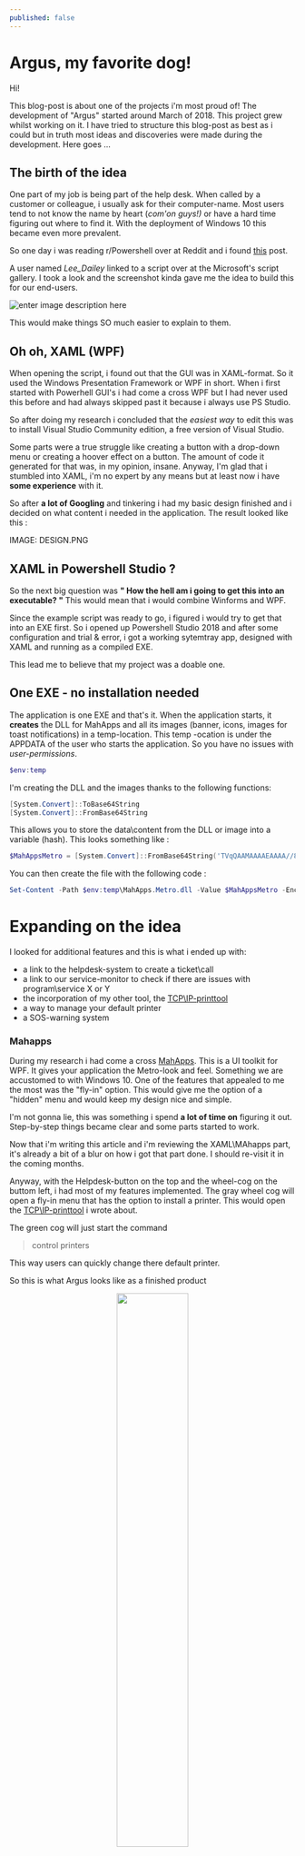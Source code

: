 ```yaml
---
published: false
---
```

# Argus, my favorite dog!

Hi!

This blog-post is about one of the projects i'm most proud of! The development of "Argus" started around March of 2018. This project grew whilst working on it. I have tried to structure this blog-post as best as i could but in truth most ideas and discoveries were made during the development. Here goes ...

## The birth of the idea
One part of my job is being part of the help desk. When called by a customer or colleague, i usually ask for their computer-name. Most users tend to not know the name by heart (*com'on guys!)* or have a hard time figuring out where to find it. With the deployment of Windows 10 this became even more prevalent.

So one day i was reading r/Powershell over at Reddit and i found  [this](https://www.reddit.com/r/PowerShell/comments/8ovw38/_/e06kepd/) post.

A user named *Lee_Dailey* linked to a script over at the Microsoft's script gallery. I took a look and the screenshot kinda gave me the idea to build this for our end-users. 

![enter image description here](https://i1.gallery.technet.s-msft.com/windows-powershell-system-792a1db9/image/file/181340/1/untitled.png)

This would make things SO much easier to explain to them. 

## Oh oh, XAML (WPF)
When opening the script, i found out that the GUI was in XAML-format. So it used the Windows Presentation Framework or WPF in short. When i first started with Powerhell GUI's i had come a cross WPF but I had never used this before and had always skipped past it because i always use PS Studio.

So after doing my research i concluded that the *easiest way* to edit this was to install Visual Studio Community edition, a free version of Visual Studio.

Some parts were a true struggle like creating a button with a drop-down menu or creating a hoover effect on a button. The amount of code it generated for that was, in my opinion, insane. Anyway,  I'm glad that i stumbled into XAML, i'm no expert by any means but at least now i have **some experience** with it.

So after **a lot of Googling** and tinkering i had my basic design finished and i decided on what content i needed in the application. The result looked like this :

IMAGE: DESIGN.PNG

## XAML in Powershell Studio ?
So the next big question was **" How the hell am i going to get this into an executable? "** This would mean that i would combine Winforms and WPF.

Since the example script was ready to go, i figured i would try to get that into an EXE first. So i opened up Powershell Studio 2018 and after some configuration and trial & error, i got a working sytemtray app, designed with XAML and running as a compiled EXE.

This lead me to believe that my project was a doable one. 

## One EXE - no installation needed
The application is one EXE and that's it. When the application starts, it **creates** the DLL  for MahApps  and all its images (banner, icons, images for toast notifications)  in a temp-location. This temp -ocation is under the APPDATA of the user who starts the application. So you have no issues with *user-permissions*.

```powershell
$env:temp
```
I'm creating the DLL and the images thanks to the following functions:

```powershell
[System.Convert]::ToBase64String
[System.Convert]::FromBase64String
```

This allows you to store the data\content from the DLL or  image into a variable (hash).
This looks something like :

```powershell
$MahAppsMetro = [System.Convert]::FromBase64String('TVqQAAMAAAAEAAAA//8AALgAAAAAAAAAQA ..... ')
```
You can then create the file with the following code :

```powershell
Set-Content -Path $env:temp\MahApps.Metro.dll -Value $MahAppsMetro -Encoding Byte
```


# Expanding on the idea

I looked for additional features and this is what i ended up with:

- a link to the helpdesk-system to create a ticket\call
- a link to our service-monitor to check if there are issues with program\service X or Y
- the incorporation of my other tool, the [TCP\IP-printtool](https://cookiecrumbles.github.io/Deploying-TCPIP-printers-with-a-Powershell-GUI/)
- a way to manage your default printer
- a SOS-warning system

### Mahapps
During my research i had come a cross [MahApps](https://mahapps.com/). This is a UI toolkit for WPF. It gives your application the Metro-look and feel. Something we are accustomed to with Windows 10. One of the features that appealed to me the most was the "fly-in" option. This would give me the option of a "hidden" menu and would keep my design nice and simple.

I'm not gonna lie, this was something i spend **a lot of time on** figuring it out. Step-by-step things became clear and some parts started to work. 

Now that i'm writing this article and i'm reviewing the XAML\MAhapps  part, it's already a bit of a blur on how i got that part done. I should re-visit it in the coming months.

Anyway, with the Helpdesk-button on the top and the wheel-cog on the buttom left, i had most of my features implemented. The gray wheel cog will open a fly-in menu that has the option to install a printer. This would open the [TCP\IP-printtool](https://cookiecrumbles.github.io/Deploying-TCPIP-printers-with-a-Powershell-GUI/) i wrote about.

The green cog will just start the command 
> control printers

This way users can quickly change there default printer. 

So this is what Argus looks like as a finished product

<p float="left" align="middle">
  <img src=https://github.com/CookieCrumbles/cookiecrumbles.github.io/blob/master/assets/images/argus/GUI2.png?raw=true" width="50%" />
  <img src="https://github.com/CookieCrumbles/cookiecrumbles.github.io/blob/master/assets/images/argus/GUI2.png?raw=true" width="50%" /> 
</p>


## SOS-warning system

### Background story
Some years ago we were unfortunate enough to have both the exchange-server as the telecommunication-server down at the same time. The problem here, aside the obvious, was that we couldn't reach and inform our users about the issues. 

Afterwards a college asks if we could figure out some sort of SOS\Emergency system if this were ever to happen again.

Back when i was in high-school we used to use NET SEND to send a message to a computer or user. 

In Active Directory, we have computer groups per department. So it wouldn't be too hard to figure out what computers we'd like to reach. As long as we had network, it is doable.

One request of the end-user was that the message or notification would not be to intrusive. This brought me back to the toast-notifications that would just pop-up for a few seconds to then disappear. 

We also already have a service-monitor that i could scrape.

### Argus was born

I incorporated a function within within the system-tray application and named it Argus. This would become the name of the application.
Argus looks for a JSON-file on it's own hard-drive every 60 seconds.


